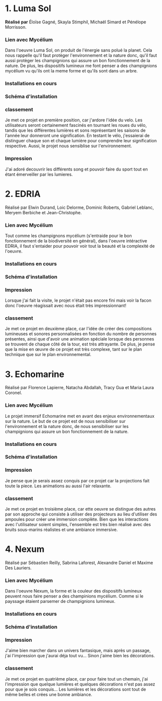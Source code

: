 # **1. Luma Sol**
**Réalisé par** Éloïse Gagné, Skayla Stimphil, Michaël Simard et Pénélope Morrisson.

### Lien avec Mycélium
Dans l'oeuvre Luma Sol, on produit de l'énergie sans polué la planet. Cela nous rappelle qu'il faut protèger l'environnement et la nature donc, qu'il faut aussi protèger les champignions qui assure un bon fonctionnement de la nature. De plus, les dispositifs lumineux me font penser a des champignions mycélium vu qu'ils ont la meme forme et qu'ils sont dans un arbre.

### Installations en cours

### Schéma d'installation

### classement
Je met ce projet en première position, car j'ardore l'idée du velo. Les utilisateurs seront certainement fascinés en tournant les roues du vélo, tandis que les différentes lumières et sons représentant les saisons de l'année leur donneront une signification. En testant le vélo, j'essaierai de distinguer chaque son et chaque lumière pour comprendre leur signification respective. Aussi, le projet nous sensiblise sur l'environnement.

### Impression
J'ai adoré decouvrir les différents song et pouvoir faire du sport tout en étant émerveiller par les lumieres.

# **2. EDRIA**
Réalisé par Elwin Durand, Loic Delorme, Dominic Roberts, Gabriel Leblanc, Meryem Berbiche et Jean-Christophe.

### Lien avec Mycélium
Tout comme les champignons mycélium (s'entraide pour le bon fonctionnement de la biodiversité en général), dans l'oeuvre intéractive EDRIA, il faut s'entaider pour pouvoir voir tout la beauté et la complexité de l'oeuvre.

### Installations en cours

### Schéma d'installation

### Impression
Lorsque j'ai fait la visite, le projet n'était pas encore fini mais voir la facon donc l'oeuvre réagissait avec nous était très impressionnant!

### classement
Je met ce projet en deuxième place, car l'idée de créer des compositions lumineuses et sonores personnalisées en fonction du nombre de personnes présentes, ainsi que d'avoir une animation spéciale lorsque des personnes se trouvent de chaque côté de la tour, est très attrayante. De plus, je pense que la mise en œuvre de ce projet est très complexe, tant sur le plan technique que sur le plan environnemental.

# **3. Echomarine**
Réalisé par Florence Lapierre, Natacha Abdallah, Tracy Gua et Maria Laura Coronel.

### Lien avec Mycélium
Le projet immersif Echomarine met en avant des enjeux environnementaux sur la nature. Le but de ce projet est de nous sensibiliser sur l'environnement et la nature donc, de nous sensibiliser sur les champignions qui assure un bon fonctionnement de la nature.

### Installations en cours

### Schéma d'installation

### Impression
Je pense que je serais assez conquis par ce projet car la projections fait toute la piece. Les animations au aussi l'air relaxante.

### classement
Je met ce projet en troisième place, car ette oeuvre se distingue des autres par son approche qui consiste à utiliser des projecteurs au lieu d'utiliser des ampoules pour créer une immersion complète. Bien que les interactions avec l'utilisateur soient simples, l'ensemble est très bien réalisé avec des bruits sous-marins réalistes et une ambiance immersive.

# **4. Nexum**
Réalisé par Sébastien Reilly, Sabrina Laforest, Alexandre Daniel et Maxime Des Lauriers.

### Lien avec Mycélium
Dans l'oeuvre Nexum, la forme et la couleur des dispositifs lumineux peuvent nous faire penser a des champinions mycélium. Comme si le payssage étaient parsemer de champignions lumineux.

### Installations en cours

### Schéma d'installation

### Impression
J'aime bien marcher dans un univers fantasique, mais après un passage, j'ai l'impression que j'aurai déja tout vu... Sinon j'aime bien les décorations.

### classement
Je met ce projet en quatrième place, car pour faire tout un chemain, j'ai l'impression que quelque lumières et quelques décorations n'est pas assez pour que je sois conquis... Les lumières et les décorations sont tout de même belles et crées une bonne ambiance.

